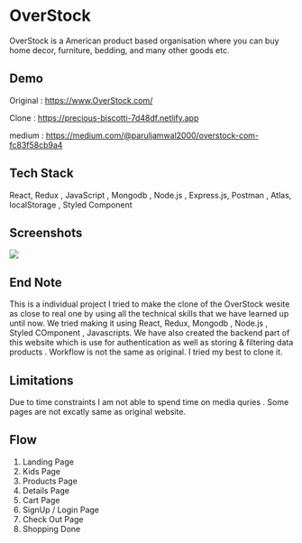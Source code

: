 
# OverStock
 
 OverStock is a American product based organisation where you can buy  home decor, furniture, bedding, and many other goods etc.

## Demo

Original : https://www.OverStock.com/

Clone : https://precious-biscotti-7d48df.netlify.app

medium : https://medium.com/@paruljamwal2000/overstock-com-fc83f58cb9a4

## Tech Stack

  React, Redux , JavaScript , Mongodb , Node.js , Express.js, Postman , Atlas, localStorage , Styled Component


## Screenshots

![](assests/landing.png)






## End Note
 
This is a individual project I tried to make the clone of the OverStock wesite as close to real one by using all the technical skills that we have learned up until now. We tried making it using React, Redux,  Mongodb ,  Node.js , Styled COmponent , Javascripts. We have also created the backend part of this website which is use for authentication as well as storing & filtering data products  .  Workflow is not the same as original. I tried my best to clone it.
## Limitations
 
 Due to time constraints I am not able to spend time on media quries . Some pages are not excatly same as original website. 
## Flow

1. Landing Page
2. Kids Page
3. Products Page
4. Details Page
5. Cart Page
6. SignUp / Login Page
7. Check Out Page
8. Shopping Done
